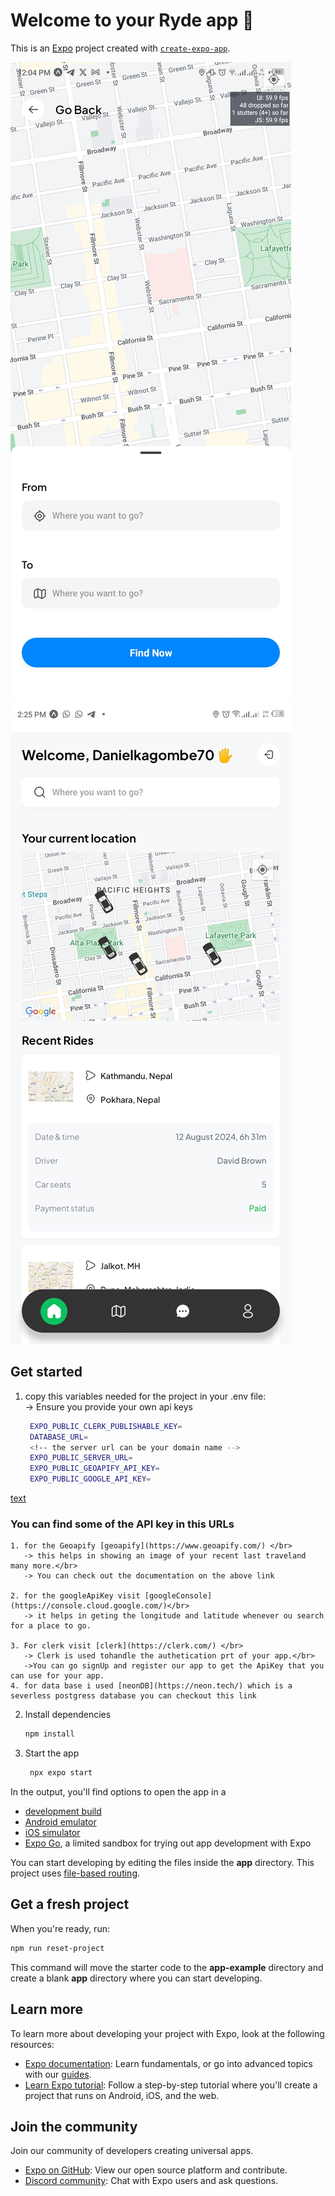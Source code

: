 # Welcome to your Ryde app 👋

This is an [Expo](https://expo.dev) project created with [`create-expo-app`](https://www.npmjs.com/package/create-expo-app).

![alt text](assets/images/Screenshot_20240919-120446.jpg)![alt text](assets/images/Screenshot_20240916-142539.jpg)

## Get started

1. copy this variables needed for the project in your .env file:</br>
   -> Ensure you provide your own api keys</br>
   ```bash
    EXPO_PUBLIC_CLERK_PUBLISHABLE_KEY=
    DATABASE_URL=
    <!-- the server url can be your domain name -->
    EXPO_PUBLIC_SERVER_URL=
    EXPO_PUBLIC_GEOAPIFY_API_KEY=
    EXPO_PUBLIC_GOOGLE_API_KEY=
   ```
[text](types/type.d.ts)
   ### You can find some of the API key in this URLs
    1. for the Geoapify [geoapify](https://www.geoapify.com/) </br>
       -> this helps in showing an image of your recent last traveland many more.</br>
       -> You can check out the documentation on the above link

    2. for the googleApiKey visit [googleConsole](https://console.cloud.google.com/)</br>
       -> it helps in geting the longitude and latitude whenever ou search for a place to go.

    3. For clerk visit [clerk](https://clerk.com/) </br>
       -> Clerk is used tohandle the authetication prt of your app.</br>
       ->You can go signUp and register our app to get the ApiKey that you can use for your app.
    4. for data base i used [neonDB](https://neon.tech/) which is a severless postgress database you can checkout this link 

2. Install dependencies

   ```bash
   npm install
   ```

3. Start the app

   ```bash
    npx expo start
   ```

In the output, you'll find options to open the app in a

- [development build](https://docs.expo.dev/develop/development-builds/introduction/)
- [Android emulator](https://docs.expo.dev/workflow/android-studio-emulator/)
- [iOS simulator](https://docs.expo.dev/workflow/ios-simulator/)
- [Expo Go](https://expo.dev/go), a limited sandbox for trying out app development with Expo

You can start developing by editing the files inside the **app** directory. This project uses [file-based routing](https://docs.expo.dev/router/introduction).

## Get a fresh project

When you're ready, run:

```bash
npm run reset-project
```

This command will move the starter code to the **app-example** directory and create a blank **app** directory where you can start developing.

## Learn more

To learn more about developing your project with Expo, look at the following resources:

- [Expo documentation](https://docs.expo.dev/): Learn fundamentals, or go into advanced topics with our [guides](https://docs.expo.dev/guides).
- [Learn Expo tutorial](https://docs.expo.dev/tutorial/introduction/): Follow a step-by-step tutorial where you'll create a project that runs on Android, iOS, and the web.

## Join the community

Join our community of developers creating universal apps.

- [Expo on GitHub](https://github.com/expo/expo): View our open source platform and contribute.
- [Discord community](https://chat.expo.dev): Chat with Expo users and ask questions.
